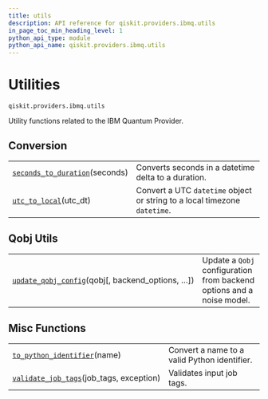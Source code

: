 ```yaml
---
title: utils
description: API reference for qiskit.providers.ibmq.utils
in_page_toc_min_heading_level: 1
python_api_type: module
python_api_name: qiskit.providers.ibmq.utils
---
```


<span id="module-qiskit.providers.ibmq.utils" />

<span id="qiskit-providers-ibmq-utils" />

# Utilities

<span id="module-qiskit.providers.ibmq.utils" />

`qiskit.providers.ibmq.utils`

Utility functions related to the IBM Quantum Provider.

## Conversion

|                                                                                                                                                                                     |                                                                           |
| ----------------------------------------------------------------------------------------------------------------------------------------------------------------------------------- | ------------------------------------------------------------------------- |
| [`seconds_to_duration`](qiskit.providers.ibmq.utils.seconds_to_duration#qiskit.providers.ibmq.utils.seconds_to_duration "qiskit.providers.ibmq.utils.seconds_to_duration")(seconds) | Converts seconds in a datetime delta to a duration.                       |
| [`utc_to_local`](qiskit.providers.ibmq.utils.utc_to_local#qiskit.providers.ibmq.utils.utc_to_local "qiskit.providers.ibmq.utils.utc_to_local")(utc\_dt)                             | Convert a UTC `datetime` object or string to a local timezone `datetime`. |

## Qobj Utils

|                                                                                                                                                                                                      |                                                                       |
| ---------------------------------------------------------------------------------------------------------------------------------------------------------------------------------------------------- | --------------------------------------------------------------------- |
| [`update_qobj_config`](qiskit.providers.ibmq.utils.update_qobj_config#qiskit.providers.ibmq.utils.update_qobj_config "qiskit.providers.ibmq.utils.update_qobj_config")(qobj\[, backend\_options, …]) | Update a `Qobj` configuration from backend options and a noise model. |

## Misc Functions

|                                                                                                                                                                                          |                                              |
| ---------------------------------------------------------------------------------------------------------------------------------------------------------------------------------------- | -------------------------------------------- |
| [`to_python_identifier`](qiskit.providers.ibmq.utils.to_python_identifier#qiskit.providers.ibmq.utils.to_python_identifier "qiskit.providers.ibmq.utils.to_python_identifier")(name)     | Convert a name to a valid Python identifier. |
| [`validate_job_tags`](qiskit.providers.ibmq.utils.validate_job_tags#qiskit.providers.ibmq.utils.validate_job_tags "qiskit.providers.ibmq.utils.validate_job_tags")(job\_tags, exception) | Validates input job tags.                    |

